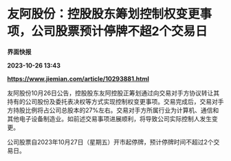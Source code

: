 # 友阿股份：控股股东筹划控制权变更事项，公司股票预计停牌不超2个交易日
**界面快报**

**2023-10-26 13:43**

**https://www.jiemian.com/article/10293881.html**

友阿股份10月26日公告，控股股东友阿控股正筹划通过向交易对手方协议转让其持有的公司股份及委托表决权等方式实现控制权变更事项。交易完成后，交易对手方持股比例将占公司总股本的27%左右。交易对手方所属行业为计算机、通信和其他电子设备制造业。如前述交易事项进展顺利，将导致公司实际控制人发生变更。

公司股票自2023年10月27日（星期五）开市起停牌，预计停牌时间不超过2个交易日。